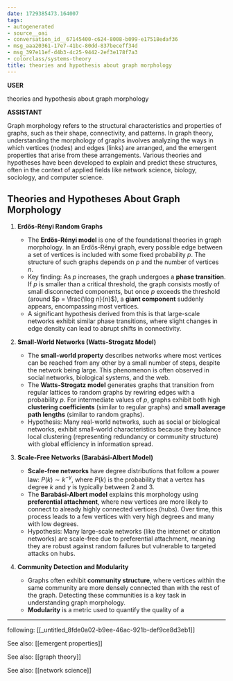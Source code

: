 ```yaml
---
date: 1729385473.164007
tags:
- autogenerated
- source__oai
- conversation_id__67145400-c624-8008-b099-e17518edaf36
- msg_aaa20361-17e7-41bc-80dd-837beceff34d
- msg_397e11ef-d4b3-4c25-9442-2ef3e178f7a3
- colorclass/systems-theory
title: theories and hypothesis about graph morphology
---
```


**USER**

theories and hypothesis about graph morphology


**ASSISTANT**

Graph morphology refers to the structural characteristics and properties of graphs, such as their shape, connectivity, and patterns. In graph theory, understanding the morphology of graphs involves analyzing the ways in which vertices (nodes) and edges (links) are arranged, and the emergent properties that arise from these arrangements. Various theories and hypotheses have been developed to explain and predict these structures, often in the context of applied fields like network science, biology, sociology, and computer science.

## Theories and Hypotheses About Graph Morphology

1. **Erdős-Rényi Random Graphs**
   - The **Erdős-Rényi model** is one of the foundational theories in graph morphology. In an Erdős-Rényi graph, every possible edge between a set of vertices is included with some fixed probability $p$. The structure of such graphs depends on $p$ and the number of vertices $n$.
   - Key finding: As $p$ increases, the graph undergoes a **phase transition**. If $p$ is smaller than a critical threshold, the graph consists mostly of small disconnected components, but once $p$ exceeds the threshold (around $p = \frac{\log n}{n}$), a **giant component** suddenly appears, encompassing most vertices. 
   - A significant hypothesis derived from this is that large-scale networks exhibit similar phase transitions, where slight changes in edge density can lead to abrupt shifts in connectivity.

2. **Small-World Networks (Watts-Strogatz Model)**
   - The **small-world property** describes networks where most vertices can be reached from any other by a small number of steps, despite the network being large. This phenomenon is often observed in social networks, biological systems, and the web.
   - The **Watts-Strogatz model** generates graphs that transition from regular lattices to random graphs by rewiring edges with a probability $p$. For intermediate values of $p$, graphs exhibit both high **clustering coefficients** (similar to regular graphs) and **small average path lengths** (similar to random graphs).
   - Hypothesis: Many real-world networks, such as social or biological networks, exhibit small-world characteristics because they balance local clustering (representing redundancy or community structure) with global efficiency in information spread.

3. **Scale-Free Networks (Barabási-Albert Model)**
   - **Scale-free networks** have degree distributions that follow a power law: $P(k) \sim k^{-\gamma}$, where $P(k)$ is the probability that a vertex has degree $k$ and $\gamma$ is typically between 2 and 3.
   - The **Barabási-Albert model** explains this morphology using **preferential attachment**, where new vertices are more likely to connect to already highly connected vertices (hubs). Over time, this process leads to a few vertices with very high degrees and many with low degrees.
   - Hypothesis: Many large-scale networks (like the internet or citation networks) are scale-free due to preferential attachment, meaning they are robust against random failures but vulnerable to targeted attacks on hubs.

4. **Community Detection and Modularity**
   - Graphs often exhibit **community structure**, where vertices within the same community are more densely connected than with the rest of the graph. Detecting these communities is a key task in understanding graph morphology.
   - **Modularity** is a metric used to quantify the quality of a


---


following: [[_untitled_8fde0a02-b9ee-46ac-921b-def9ce8d3eb1]]

See also: [[emergent properties]]


See also: [[graph theory]]


See also: [[network science]]